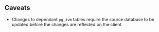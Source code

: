 ## Caveats

- Changes to dependant `pg_ivm` tables require the source database to be updated before the changes are reflected on the client.